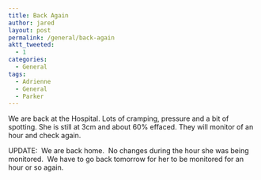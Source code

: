 ```yaml
---
title: Back Again
author: jared
layout: post
permalink: /general/back-again
aktt_tweeted:
  - 1
categories:
  - General
tags:
  - Adrienne
  - General
  - Parker
---
```

We are back at the Hospital. Lots of cramping, pressure and a bit of spotting. She is still at 3cm and about 60% effaced. They will monitor of an hour and check again.

UPDATE:  We are back home.  No changes during the hour she was being monitored.  We have to go back tomorrow for her to be monitored for an hour or so again.